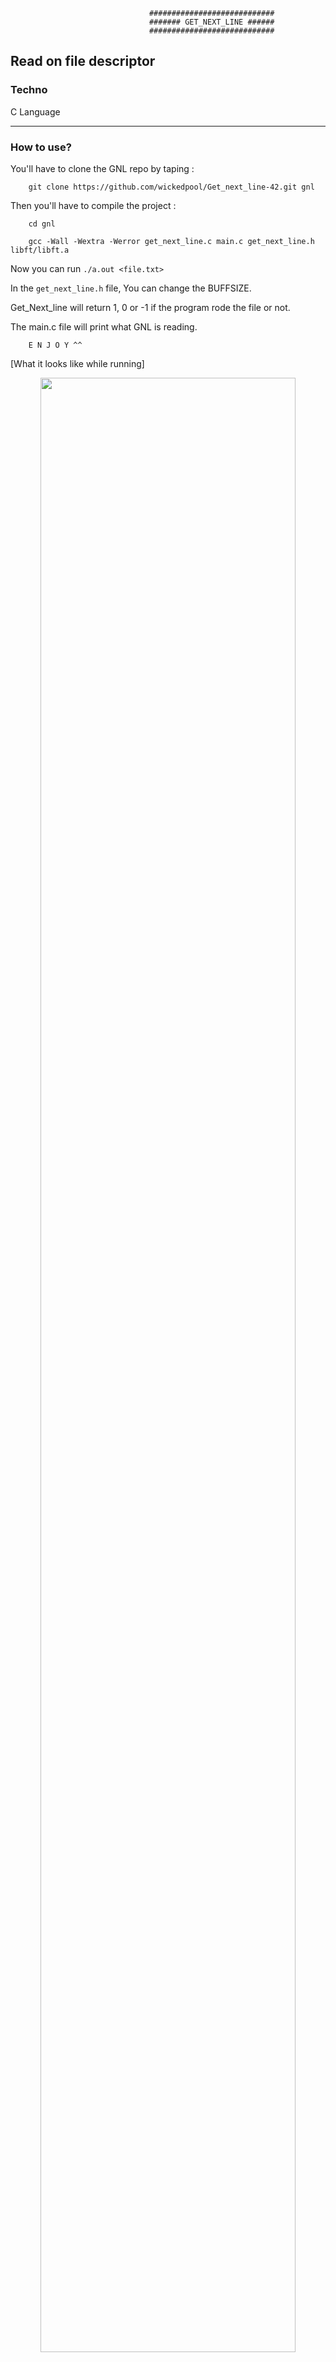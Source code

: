                                    ############################
                                   ####### GET_NEXT_LINE ######
                                   ############################
                                   
<h2>Read on file descriptor</h2>

<h3>Techno</h3>

C Language

<hr>

<h3>How to use?</h3>

You'll have to clone the GNL repo by taping :

        git clone https://github.com/wickedpool/Get_next_line-42.git gnl

Then you'll have to compile the project :

        cd gnl

        gcc -Wall -Wextra -Werror get_next_line.c main.c get_next_line.h libft/libft.a

Now you can run <code>./a.out <file.txt></code>

In the <code>get_next_line.h</code> file, You can change the BUFFSIZE.

Get_Next_line will return 1, 0 or -1 if the program rode the file or not.

The main.c file will print what GNL is reading.

        E N J O Y ^^
        
[What it looks like while running]

<p align="center">
  <img src="https://github.com/wickedpool/Get_next_line-42/blob/master/img/gnl_sample.png" width="90%"/>
</p>
